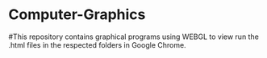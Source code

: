 # Computer-Graphics
#This repository contains graphical programs using WEBGL to view run the .html files in the respected folders in Google Chrome.
